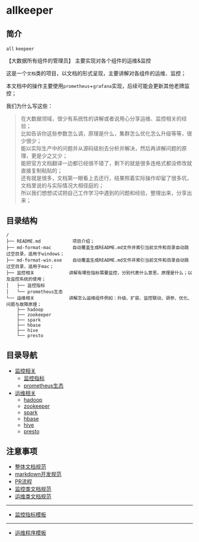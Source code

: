 # allkeeper

## 简介

`all` `keepeer` 

【大数据所有组件的管理员】 主要实现对各个组件的运维&监控

这是一个`文档`类的项目，以文档的形式呈现，主要讲解对各组件的运维、监控；

本文档中的操作主要使用`prometheus`+`grafana`实现，后续可能会更新其他老牌监控；

我们为什么写这些：

> 在大数据领域，很少有系统性的讲解或者说用心分享运维、监控相关的经验；  
> 比如告诉你这些参数怎么调，原理是什么，集群怎么优化怎么升级等等，很少很少；  
> 能以实际生产中的问题并从源码级别去分析并解决，然后再讲解问题的原理，更是少之又少；  
> 能把官方文档翻译一边都已经很不错了，剩下的就是很多连格式都没修改就直接复制粘贴的；  
> 还有就是很多，文档第一眼看上去还行，结果照着实际操作却留了很多坑，文档里说的与实际情况大相径庭的；  
> 所以我们想想试试把自己工作学习中遇到的问题和经验，整理出来，分享出来；  


## 目录结构

```
/
├── README.md            项目介绍；
├── md-format-mac        自动覆盖生成README.md文件并索引当前文件和目录自动跳过空目录，适用于windows；
├── md-format-win.exe    自动覆盖生成README.md文件并索引当前文件和目录自动跳过空目录，适用于mac；
├── 监控相关             讲解有哪些指标需要监控，分别代表什么意思，原理是什么；以及监控系统的使用；
│   ├── 监控指标
│   └── prometheus生态
└── 运维相关             讲解怎么运维组件例如：升级、扩容、监控联动、调参、优化、问题与故障原理；
    ├── hadoop
    ├── zookeeper
    ├── spark
    ├── hbase
    ├── hive
    └── presto
```

## 目录导航

- [监控相关](./监控相关/README.md)  
  - [监控指标](./监控相关/README.md)  
  - [prometheus生态](./prometheus生态/README.md)  
- [运维相关](./运维相关/README.md)  
  - [hadoop](./运维相关/hadoop/README.md)  
  - [zookeeper](./运维相关/zookeeper/README.md)  
  - [spark](./运维相关/spark/README.md)  
  - [hbase](./运维相关/hbase/README.md)  
  - [hive](./运维相关/hive/README.md)  
  - [presto](./运维相关/presto/README.md)  



## 注意事项

- [整体文档规范](./其他/整体文档规范.md)
- [markdown开发规范](./其他/markdown开发规范.md)
- [PR流程](./其他/PR流程.md)
- [监控类文档规范](./其他/监控类文档规范.md)
- [运维类文档规范](./其他/运维类文档规范.md)

---

- [监控指标模板](./其他/监控指标模板.md)

---

- [运维程序模板](./其他/运维程序模板.md)













